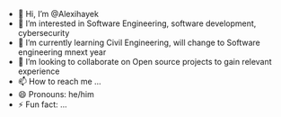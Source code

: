 - 👋 Hi, I’m @Alexihayek
- 👀 I’m interested in Software Engineering, software development, cybersecurity
- 🌱 I’m currently learning Civil Engineering, will change to Software engineering mnext year 
- 💞️ I’m looking to collaborate on Open source projects to gain relevant experience
- 📫 How to reach me ...
- 😄 Pronouns: he/him
- ⚡ Fun fact: ...

<!---
Alexihayek/Alexihayek is a ✨ special ✨ repository because its `README.md` (this file) appears on your GitHub profile.
You can click the Preview link to take a look at your changes.
--->
